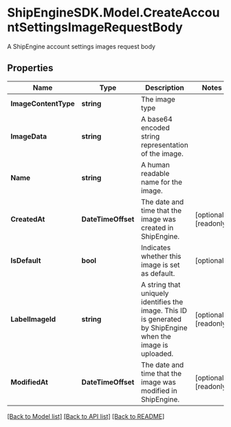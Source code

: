 # ShipEngineSDK.Model.CreateAccountSettingsImageRequestBody
A ShipEngine account settings images request body

## Properties

Name | Type | Description | Notes
------------ | ------------- | ------------- | -------------
**ImageContentType** | **string** | The image type | 
**ImageData** | **string** | A base64 encoded string representation of the image.  | 
**Name** | **string** | A human readable name for the image.  | 
**CreatedAt** | **DateTimeOffset** | The date and time that the image was created in ShipEngine. | [optional] [readonly] 
**IsDefault** | **bool** | Indicates whether this image is set as default.  | [optional] 
**LabelImageId** | **string** | A string that uniquely identifies the image. This ID is generated by ShipEngine when the image is uploaded.  | [optional] [readonly] 
**ModifiedAt** | **DateTimeOffset** | The date and time that the image was modified in ShipEngine. | [optional] [readonly] 

[[Back to Model list]](../../README.md#documentation-for-models) [[Back to API list]](../../README.md#documentation-for-api-endpoints) [[Back to README]](../../README.md)

